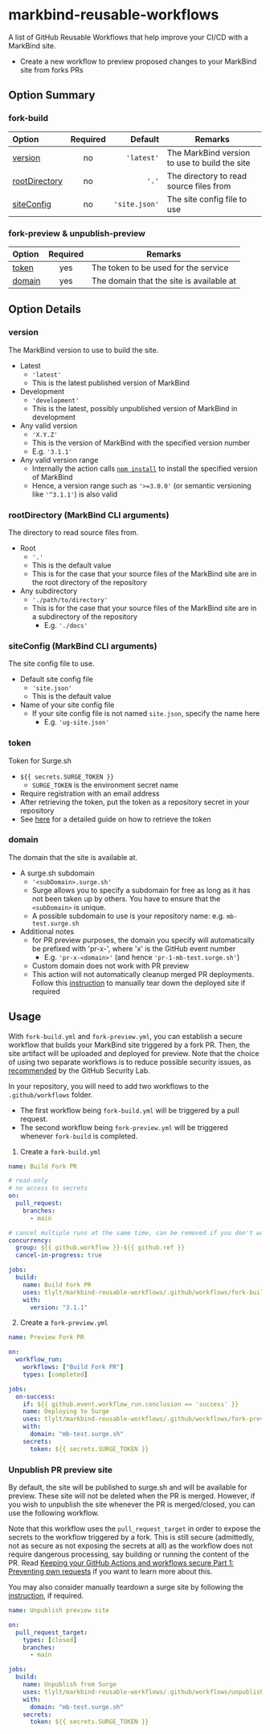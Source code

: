 # markbind-reusable-workflows
A list of GitHub Reusable Workflows that help improve your CI/CD with a MarkBind site.
- Create a new workflow to preview proposed changes to your MarkBind site from forks PRs
## Option Summary

### fork-build

Option                                                 | Required |                      Default | Remarks
:------------------------------------------------------|:--------:|-----------------------------:|----------------------------------------------
[version](#version)                                    |    no    |                   `'latest'` | The MarkBind version to use to build the site
[rootDirectory](#rootdirectory-markbind-cli-arguments) |    no    |                        `'.'` | The directory to read source files from
[siteConfig](#siteconfig-markbind-cli-arguments)       |    no    |                `'site.json'` | The site config file to use

### fork-preview & unpublish-preview

Option            | Required | Remarks
:-----------------|:--------:|-----------------------------------------
[token](#token)   |   yes    | The token to be used for the service
[domain](#domain) |   yes    | The domain that the site is available at

## Option Details

### version
The MarkBind version to use to build the site.
- Latest
  - `'latest'`
  - This is the latest published version of MarkBind
- Development
  - `'development'`
  - This is the latest, possibly unpublished version of MarkBind in development
- Any valid version
  - `'X.Y.Z'`
  - This is the version of MarkBind with the specified version number
  - E.g. `'3.1.1'`
- Any valid version range
  - Internally the action calls [`npm install`](https://docs.npmjs.com/cli/v6/commands/npm-install) to install the specified version of MarkBind
  - Hence, a version range such as `'>=3.0.0'` (or semantic versioning like `'^3.1.1'`) is also valid

### rootDirectory (MarkBind CLI arguments)
The directory to read source files from.
- Root
  - `'.'`
  - This is the default value
  - This is for the case that your source files of the MarkBind site are in the root directory of the repository
- Any subdirectory
  - `'./path/to/directory'`
  - This is for the case that your source files of the MarkBind site are in a subdirectory of the repository
    - E.g. `'./docs'`

### siteConfig (MarkBind CLI arguments)
The site config file to use.
- Default site config file
  - `'site.json'`
  - This is the default value
- Name of your site config file
  - If your site config file is not named `site.json`, specify the name here
    - E.g. `'ug-site.json'`

### token
Token for Surge.sh
  - `${{ secrets.SURGE_TOKEN }}`
    - `SURGE_TOKEN` is the environment secret name
  - Require registration with an email address
  - After retrieving the token, put the token as a repository secret in your repository
  - See [here](https://markbind.org/userGuide/deployingTheSite.html#previewing-prs-using-surge) for a detailed guide on how to retrieve the token

### domain
The domain that the site is available at.
- A surge.sh subdomain
  - `'<subDomain>.surge.sh'`
  - Surge allows you to specify a subdomain for free as long as it has not been taken up by others. You have to ensure that the `<subDomain>` is unique. 
  - A possible subdomain to use is your repository name: e.g. `mb-test.surge.sh`
- Additional notes
  - for PR preview purposes, the domain you specify will automatically be prefixed with 'pr-x-', where 'x' is the GitHub event number
    - E.g. `'pr-x-<domain>'` (and hence `'pr-1-mb-test.surge.sh'`)
  - Custom domain does not work with PR preview
  - This action will not automatically cleanup merged PR deployments. Follow this [instruction](https://surge.sh/help/tearing-down-a-project) to manually tear down the deployed site if required

## Usage
With `fork-build.yml` and `fork-preview.yml`, you can establish a secure workflow that builds your MarkBind site triggered by a fork PR.
Then, the site artifact will be uploaded and deployed for preview. Note that the choice of using two separate workflows is to reduce possible security issues, as [recommended](https://securitylab.github.com/research/github-actions-preventing-pwn-requests/) by the GitHub Security Lab.

In your repository, you will need to add two workflows to the `.github/workflows` folder.
- The first workflow being `fork-build.yml` will be triggered by a pull request.
- The second workflow being `fork-preview.yml` will be triggered whenever `fork-build` is completed.

1. Create a `fork-build.yml`
```yaml
name: Build Fork PR

# read-only
# no access to secrets
on:
  pull_request:
    branches:
      - main

# cancel multiple runs at the same time, can be removed if you don't want it
concurrency: 
  group: ${{ github.workflow }}-${{ github.ref }}
  cancel-in-progress: true

jobs:
  build:
    name: Build Fork PR
    uses: tlylt/markbind-reusable-workflows/.github/workflows/fork-build.yml@main
    with:
      version: "3.1.1"
```

2. Create a `fork-preview.yml`
```yaml
name: Preview Fork PR

on:
  workflow_run:
    workflows: ["Build Fork PR"]
    types: [completed]

jobs:
  on-success:
    if: ${{ github.event.workflow_run.conclusion == 'success' }}
    name: Deploying to Surge
    uses: tlylt/markbind-reusable-workflows/.github/workflows/fork-preview.yml@main
    with:
      domain: "mb-test.surge.sh"
    secrets:
      token: ${{ secrets.SURGE_TOKEN }}
```

### Unpublish PR preview site

By default, the site will be published to surge.sh and will be available for preview. These site will not be deleted when the PR is merged. However, if you wish to unpublish the site whenever the PR is merged/closed, you can use the following workflow.

Note that this workflow uses the `pull_request_target` in order to expose the secrets to the workflow triggered by a fork. This is still secure (admittedly, not as secure as not exposing the secrets at all) as the workflow does not require dangerous processing, say building or running the content of the PR. Read [Keeping your GitHub Actions and workflows secure Part 1: Preventing pwn requests](https://securitylab.github.com/research/github-actions-preventing-pwn-requests/) if you want to learn more about this.

You may also consider manually teardown a surge site by following the [instruction](https://surge.sh/help/tearing-down-a-project), if required.

```yaml
name: Unpublish preview site

on:
  pull_request_target:
    types: [closed]
    branches:
      - main

jobs:
  build:
    name: Unpublish from Surge
    uses: tlylt/markbind-reusable-workflows/.github/workflows/unpublish-preview.yml@main
    with:
      domain: "mb-test.surge.sh"
    secrets:
      token: ${{ secrets.SURGE_TOKEN }}
```